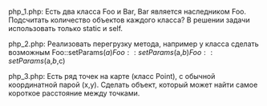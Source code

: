 php_1.php: Есть два класса Foo и Bar, Bar является наследником Foo. Подсчитать количество
объектов каждого класса? В решении задачи использовать только static и self.

php_2.php: Реализовать перегрузку метода, например у класса сделать возможным
Foo::setParams($a)
Foo::setParams($a,$b)
Foo::setParams($a,$b,$c)


php_3.php: Есть ряд точек на карте (класс Point), с обычной координатной парой (x,y).
Сделать объект, который может найти самое короткое расстояние между точками.
